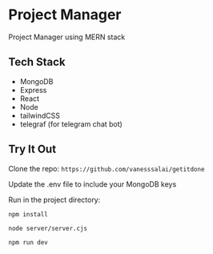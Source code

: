 # Project Manager
Project Manager using MERN stack 

## Tech Stack
+ MongoDB
+ Express
+ React
+ Node
+ tailwindCSS
+ telegraf (for telegram chat bot)

## Try It Out
Clone the repo: `https://github.com/vanesssalai/getitdone`

Update the .env file to include your MongoDB keys

Run in the project directory:

`npm install`

`node server/server.cjs`

`npm run dev`
